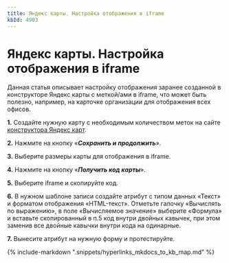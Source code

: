 ```yaml
---
title: Яндекс карты. Настройка отображения в iframe
kbId: 4903
---
```


# Яндекс карты. Настройка отображения в iframe

Данная статья описывает настройку отображения заранее созданной в конструкторе Яндекс карты с меткой/ами в iframe, что может быть полезно, например, на карточке организации для отображения всех офисов.

**1.** Создайте нужную карту с необходимым количеством меток на сайте [конструктора Яндекс карт](https://yandex.ru/map-constructor/).

**2.** Нажмите на кнопку «***Сохранить и продолжить***».

**3.** Выберите размеры карты для отображения в iframe.

**4.** Нажмите на кнопку «***Получить код карты***».

**5.** Выберите iframe и скопируйте код.

**6.** В нужном шаблоне записи создайте атрибут с типом данных «Текст» и форматом отображения «HTML-текст». Отметьте галочку «Вычислять по выражению», в поле «Вычисляемое значение» выберите «Формула» и вставьте скопированный в п.5 код внутри двойных кавычек, при этом заменив все двойные кавычки внутри кода на одинарные.

**7.** Вынесите атрибут на нужную форму и протестируйте.

{% include-markdown ".snippets/hyperlinks_mkdocs_to_kb_map.md" %}
